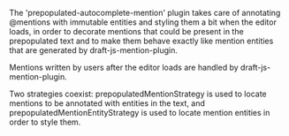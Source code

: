 The 'prepopulated-autocomplete-mention' plugin takes care of annotating @mentions
with immutable entities and styling them a bit when the editor loads, in order to
decorate mentions that could be present in the prepopulated text and to make them
behave exactly like mention entities that are generated by draft-js-mention-plugin.

Mentions written by users after the editor loads are handled by draft-js-mention-plugin.

Two strategies coexist: prepopulatedMentionStrategy is used to locate mentions to be
annotated with entities in the text, and prepopulatedMentionEntityStrategy is used
to locate mention entities in order to style them.
